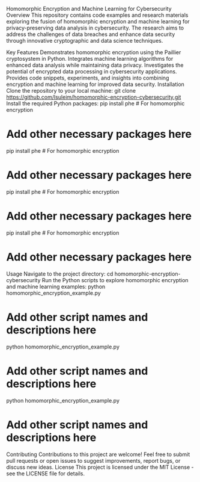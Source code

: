 Homomorphic Encryption and Machine Learning for Cybersecurity
Overview
This repository contains code examples and research materials exploring the fusion of homomorphic encryption and machine learning for privacy-preserving data analysis in cybersecurity. The research aims to address the challenges of data breaches and enhance data security through innovative cryptographic and data science techniques.

Key Features
Demonstrates homomorphic encryption using the Paillier cryptosystem in Python.
Integrates machine learning algorithms for enhanced data analysis while maintaining data privacy.
Investigates the potential of encrypted data processing in cybersecurity applications.
Provides code snippets, experiments, and insights into combining encryption and machine learning for improved data security.
Installation
Clone the repository to your local machine:
git clone https://github.com/Isuleim/homomorphic-encryption-cybersecurity.git
Install the required Python packages:
pip install phe  # For homomorphic encryption
# Add other necessary packages here
pip install phe  # For homomorphic encryption
# Add other necessary packages here
pip install phe  # For homomorphic encryption
# Add other necessary packages here
pip install phe  # For homomorphic encryption
# Add other necessary packages here
Usage
Navigate to the project directory:
cd homomorphic-encryption-cybersecurity
Run the Python scripts to explore homomorphic encryption and machine learning examples:
python homomorphic_encryption_example.py
# Add other script names and descriptions here
python homomorphic_encryption_example.py
# Add other script names and descriptions here
python homomorphic_encryption_example.py
# Add other script names and descriptions here
Contributing
Contributions to this project are welcome! Feel free to submit pull requests or open issues to suggest improvements, report bugs, or discuss new ideas.
License
This project is licensed under the MIT License - see the LICENSE file for details.
